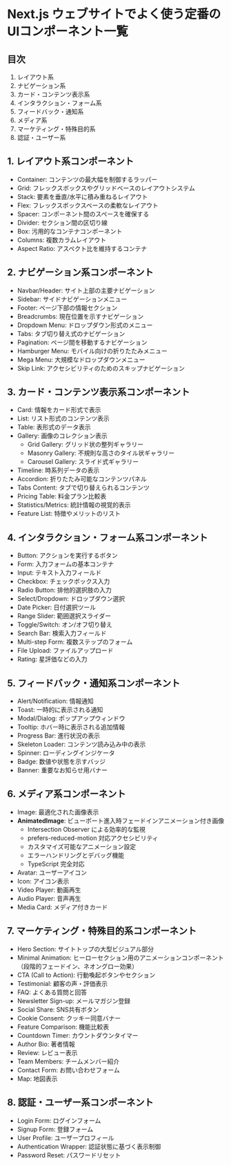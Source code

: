 # Next.js ウェブサイトでよく使う定番のUIコンポーネント一覧

## 目次

1. レイアウト系
2. ナビゲーション系
3. カード・コンテンツ表示系
4. インタラクション・フォーム系
5. フィードバック・通知系
6. メディア系
7. マーケティング・特殊目的系
8. 認証・ユーザー系

## 1. レイアウト系コンポーネント

- Container: コンテンツの最大幅を制御するラッパー
- Grid: フレックスボックスやグリッドベースのレイアウトシステム
- Stack: 要素を垂直/水平に積み重ねるレイアウト
- Flex: フレックスボックスベースの柔軟なレイアウト
- Spacer: コンポーネント間のスペースを確保する
- Divider: セクション間の区切り線
- Box: 污用的なコンテナコンポーネント
- Columns: 複数カラムレイアウト
- Aspect Ratio: アスペクト比を維持するコンテナ

## 2. ナビゲーション系コンポーネント

- Navbar/Header: サイト上部の主要ナビゲーション
- Sidebar: サイドナビゲーションメニュー
- Footer: ページ下部の情報セクション
- Breadcrumbs: 現在位置を示すナビゲーション
- Dropdown Menu: ドロップダウン形式のメニュー
- Tabs: タブ切り替え式のナビゲーション
- Pagination: ページ間を移動するナビゲーション
- Hamburger Menu: モバイル向けの折りたたみメニュー
- Mega Menu: 大規模なドロップダウンメニュー
- Skip Link: アクセシビリティのためのスキップナビゲーション

## 3. カード・コンテンツ表示系コンポーネント

- Card: 情報をカード形式で表示
- List: リスト形式のコンテンツ表示
- Table: 表形式のデータ表示
- Gallery: 画像のコレクション表示
  - Grid Gallery: グリッド状の整列ギャラリー
  - Masonry Gallery: 不規則な高さのタイル状ギャラリー
  - Carousel Gallery: スライド式ギャラリー
- Timeline: 時系列データの表示
- Accordion: 折りたたみ可能なコンテンツパネル
- Tabs Content: タブで切り替えられるコンテンツ
- Pricing Table: 料金プラン比較表
- Statistics/Metrics: 統計情報の視覚的表示
- Feature List: 特徴やメリットのリスト

## 4. インタラクション・フォーム系コンポーネント

- Button: アクションを実行するボタン
- Form: 入力フォームの基本コンテナ
- Input: テキスト入力フィールド
- Checkbox: チェックボックス入力
- Radio Button: 排他的選択肢の入力
- Select/Dropdown: ドロップダウン選択
- Date Picker: 日付選択ツール
- Range Slider: 範囲選択スライダー
- Toggle/Switch: オン/オフ切り替え
- Search Bar: 検索入力フィールド
- Multi-step Form: 複数ステップのフォーム
- File Upload: ファイルアップロード
- Rating: 星評価などの入力

## 5. フィードバック・通知系コンポーネント

- Alert/Notification: 情報通知
- Toast: 一時的に表示される通知
- Modal/Dialog: ポップアップウィンドウ
- Tooltip: ホバー時に表示される追加情報
- Progress Bar: 進行状況の表示
- Skeleton Loader: コンテンツ読み込み中の表示
- Spinner: ローディングインジケータ
- Badge: 数値や状態を示すバッジ
- Banner: 重要なお知らせ用バナー

## 6. メディア系コンポーネント

- Image: 最適化された画像表示
- **AnimatedImage**: ビューポート進入時フェードインアニメーション付き画像
  - Intersection Observer による効率的な監視
  - prefers-reduced-motion 対応アクセシビリティ
  - カスタマイズ可能なアニメーション設定
  - エラーハンドリングとデバッグ機能
  - TypeScript 完全対応
- Avatar: ユーザーアイコン
- Icon: アイコン表示
- Video Player: 動画再生
- Audio Player: 音声再生
- Media Card: メディア付きカード

## 7. マーケティング・特殊目的系コンポーネント

- Hero Section: サイトトップの大型ビジュアル部分
- Minimal Animation: ヒーローセクション用のアニメーションコンポーネント（段階的フェードイン、ネオングロー効果）
- CTA (Call to Action): 行動喚起ボタンやセクション
- Testimonial: 顧客の声・評価表示
- FAQ: よくある質問と回答
- Newsletter Sign-up: メールマガジン登録
- Social Share: SNS共有ボタン
- Cookie Consent: クッキー同意バナー
- Feature Comparison: 機能比較表
- Countdown Timer: カウントダウンタイマー
- Author Bio: 著者情報
- Review: レビュー表示
- Team Members: チームメンバー紹介
- Contact Form: お問い合わせフォーム
- Map: 地図表示

## 8. 認証・ユーザー系コンポーネント

- Login Form: ログインフォーム
- Signup Form: 登録フォーム
- User Profile: ユーザープロフィール
- Authentication Wrapper: 認証状態に基づく表示制御
- Password Reset: パスワードリセット
